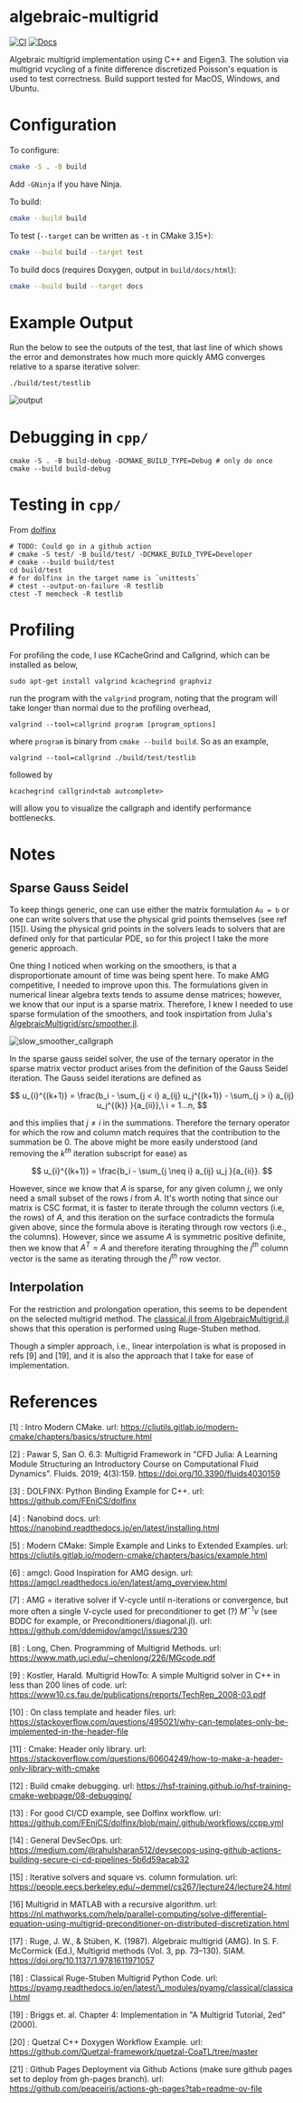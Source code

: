 # algebraic-multigrid

[![CI](https://github.com/jfdev001/algebraic-multigrid/actions/workflows/main.yml/badge.svg)](https://github.com/jfdev001/algebraic-multigrid/actions/workflows/main.yml) [![Docs](https://img.shields.io/badge/docs-stable-blue.svg)](https://jfdev001.github.io/algebraic-multigrid/)

Algebraic multigrid implementation using C++ and Eigen3. The solution via multigrid vcycling of a finite difference discretized Poisson's equation is used to test correctness. Build support tested for MacOS, Windows, and Ubuntu.

# Configuration

To configure:

```bash
cmake -S . -B build
```

Add `-GNinja` if you have Ninja.

To build:

```bash
cmake --build build
```

To test (`--target` can be written as `-t` in CMake 3.15+):

```bash
cmake --build build --target test
```

To build docs (requires Doxygen, output in `build/docs/html`):

```bash
cmake --build build --target docs
```

# Example Output

Run the below to see the outputs of the test, that last line of which shows the error and demonstrates how much more quickly AMG converges relative to a sparse iterative solver:

```
./build/test/testlib
```

![output](image/README/output.png)

# Debugging in `cpp/`

```shell
cmake -S . -B build-debug -DCMAKE_BUILD_TYPE=Debug # only do once
cmake --build build-debug
```

# Testing in `cpp/`

From [dolfinx](https://github.com/FEniCS/dolfinx/blob/6189a7e2f42a63cc2bafd10696862efb41f0c3f9/.circleci/config.yml#L32)

```shell
# TODO: Could go in a github action
# cmake -S test/ -B build/test/ -DCMAKE_BUILD_TYPE=Developer 
# cmake --build build/test
cd build/test
# for dolfinx in the target name is `unittests`
# ctest --output-on-failure -R testlib
ctest -T memcheck -R testlib
```

# Profiling

For profiling the code, I use KCacheGrind and Callgrind, which can be installed as below,

```shell
sudo apt-get install valgrind kcachegrind graphviz
```

run the program with the `valgrind` program, noting that the program will take longer than normal due to the profiling overhead,

```shell
valgrind --tool=callgrind program [program_options]
```

where `program` is binary from `cmake --build build`. So as an example,

```shell
valgrind --tool=callgrind ./build/test/testlib
```

followed by

```shell
kcachegrind callgrind<tab autcomplete>
```

will allow you to visualize the callgraph and identify performance bottlenecks.

# Notes

## Sparse Gauss Seidel

To keep things generic, one can use either the matrix formulation `Au = b` or one can write solvers that use the physical grid points themselves (see ref [15]). Using the physical grid points in the solvers leads to solvers that are defined only for that particular
PDE, so for this project I take the more generic approach.

One thing I noticed when working on the smoothers, is that a disproportionate amount of time was being spent here. To make AMG competitive, I needed to improve upon this. The formulations given in numerical linear algebra texts tends to assume dense matrices; however, we know that our input is a sparse matrix. Therefore, I knew I needed to use sparse formulation of the smoothers, and took inspirtation from Julia's [AlgebraicMultigrid/src/smoother.jl](https://github.com/JuliaLinearAlgebra/AlgebraicMultigrid.jl/blob/master/src/smoother.jl).

![slow_smoother_callgraph](image/README/slow_smoother_callgraph.png)

In the sparse gauss seidel solver, the use of the ternary operator in the sparse matrix vector product arises from the definition of the Gauss Seidel iteration. The Gauss seidel iterations are defined as

$$
u_{i}^{(k+1)} = \frac{b_i - \sum_{j < i} a_{ij} u_j^{(k+1)} - \sum_{j > i} a_{ij} u_j^{(k)} }{a_{ii}},\ i = 1...n,
$$

and this implies that $j \neq i$ in the summations. Therefore the ternary operator for which the row and column match requires that the contribution to the summation be 0. The above might be more easily understood (and removing the $k^{th}$ iteration subscript for ease) as

$$
u_{i}^{(k+1)} = \frac{b_i - \sum_{j \neq i} a_{ij} u_j }{a_{ii}}.
$$

However, since we know that $A$ is sparse, for any given column $j$, we only need a small subset of the rows $i$ from $A$. It's worth noting that since our matrix is CSC format, it is faster to iterate through the column vectors (i.e, the rows) of $A$, and this iteration on the surface contradicts the formula given above, since the formula above is iterating through row vectors (i.e., the columns). However, since we assume $A$ is symmetric positive definite, then we know that $A^{T} = A$ and therefore iterating throughing the $j^{th}$ column vector is the same as iterating through the $j^{th}$ row vector.

## Interpolation

For the restriction and prolongation operation, this seems to be dependent on the selected multigrid method. The [classical.jl from AlgebraicMultigrid.jl](https://github.com/JuliaLinearAlgebra/AlgebraicMultigrid.jl/blob/master/src/classical.jl) shows that this operation is performed using Ruge-Stuben method.

Though a simpler approach, i.e., linear interpolation is what is proposed in refs [9]
and [19], and it is also the approach that I take for ease of implementation.

# References

[1] : Intro Modern CMake. url: https://cliutils.gitlab.io/modern-cmake/chapters/basics/structure.html

[2] : Pawar S, San O. 6.3: Multigrid Framework in "CFD Julia: A Learning Module
Structuring an Introductory Course on Computational Fluid Dynamics". Fluids.
2019; 4(3):159. https://doi.org/10.3390/fluids4030159

[3] : DOLFINX: Python Binding Example for C++. url: https://github.com/FEniCS/dolfinx

[4] : Nanobind docs. url: https://nanobind.readthedocs.io/en/latest/installing.html

[5] : Modern CMake: Simple Example and Links to Extended Examples. url: https://cliutils.gitlab.io/modern-cmake/chapters/basics/example.html

[6] : amgcl: Good Inspiration for AMG design. url: https://amgcl.readthedocs.io/en/latest/amg_overview.html

[7] : AMG = iterative solver if V-cycle until n-iterations or convergence, but more often a single V-cycle used for preconditioner to get (?) $M^{-1} v$ (see BDDC for example, or Preconditioners/diagonal.jl). url: https://github.com/ddemidov/amgcl/issues/230

[8] : Long, Chen. Programming of Multigrid Methods. url: https://www.math.uci.edu/~chenlong/226/MGcode.pdf

[9] : Kostler, Harald. Multigrid HowTo: A simple Multigrid solver in C++ in less
than 200 lines of code. url: https://www10.cs.fau.de/publications/reports/TechRep_2008-03.pdf

[10] : On class template and header files. url: https://stackoverflow.com/questions/495021/why-can-templates-only-be-implemented-in-the-header-file

[11] : Cmake: Header only library. url: https://stackoverflow.com/questions/60604249/how-to-make-a-header-only-library-with-cmake

[12] : Build cmake debugging. url: https://hsf-training.github.io/hsf-training-cmake-webpage/08-debugging/

[13] : For good CI/CD example, see Dolfinx workflow. url: https://github.com/FEniCS/dolfinx/blob/main/.github/workflows/ccpp.yml

[14] : General DevSecOps. url: https://medium.com/@rahulsharan512/devsecops-using-github-actions-building-secure-ci-cd-pipelines-5b6d59acab32

[15] : Iterative solvers and square vs. column formulation. url: https://people.eecs.berkeley.edu/~demmel/cs267/lecture24/lecture24.html

[16] Multigrid in MATLAB with a recursive algorithm. url: https://nl.mathworks.com/help/parallel-computing/solve-differential-equation-using-multigrid-preconditioner-on-distributed-discretization.html

[17] : Ruge, J. W., & Stüben, K. (1987). Algebraic multigrid (AMG). In S. F. McCormick (Ed.), Multigrid methods (Vol. 3, pp. 73–130). SIAM. https://doi.org/10.1137/1.9781611971057

[18] : Classical Ruge-Stuben Multigrid Python Code. url: https://pyamg.readthedocs.io/en/latest/\_modules/pyamg/classical/classical.html

[19] : Briggs et. al. Chapter 4: Implementation in "A Multigrid Tutorial, 2ed" (2000).

[20] : Quetzal C++ Doxygen Workflow Example. url: https://github.com/Quetzal-framework/quetzal-CoaTL/tree/master

[21] : Github Pages Deployment via Github Actions (make sure github pages set to deploy from gh-pages branch). url: https://github.com/peaceiris/actions-gh-pages?tab=readme-ov-file
